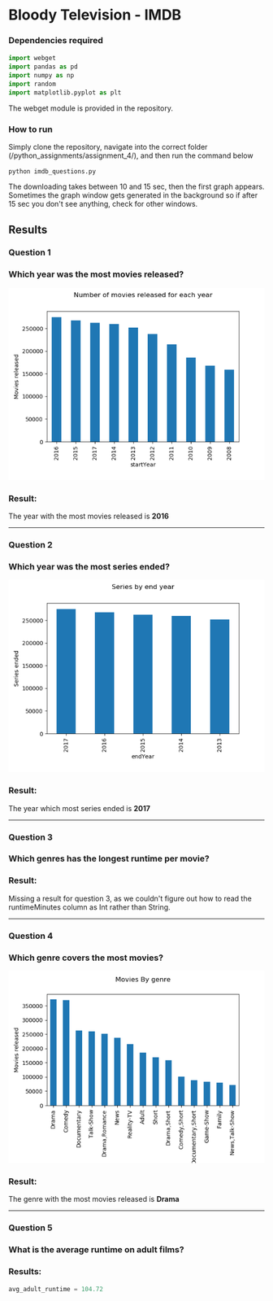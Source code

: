 # Bloody Television  - IMDB
### Dependencies required
```python
import webget
import pandas as pd
import numpy as np
import random
import matplotlib.pyplot as plt
```
The webget module is provided in the repository.

### How to run
Simply clone the repository, navigate into the correct folder (/python_assignments/assignment_4/), and then run the command below
```
python imdb_questions.py
```
The downloading takes between 10 and 15 sec, then the first graph appears. Sometimes the graph window gets generated in the background so if after 15 sec you don't see anything, check for other windows.

## Results
### Question 1
### Which year was the most movies released?

![alt text](https://github.com/ThomasThimothee/python_assignments/blob/master/assignment_4/plot_images/imdb_question_1.png)

### Result:
The year with the most movies released is **2016**

------
### Question 2
### Which year was the most series ended?
![alt text](https://github.com/ThomasThimothee/python_assignments/blob/master/assignment_4/plot_images/imdb_question_2_new.png)

### Result:
The year which most series ended is **2017**

------
### Question 3
### Which genres has the longest runtime per movie?

### Result: 
Missing a result for question 3, as we couldn't figure out how to read the runtimeMinutes column as Int rather than String.

------
### Question 4
### Which genre covers the most movies?

![alt text](https://github.com/ThomasThimothee/python_assignments/blob/master/assignment_4/plot_images/imdb_question_4_new.png)

### Result: 
The genre with the most movies released is **Drama**

------
### Question 5
### What is the average runtime on adult films?

### Results:

```python
avg_adult_runtime = 104.72
```
